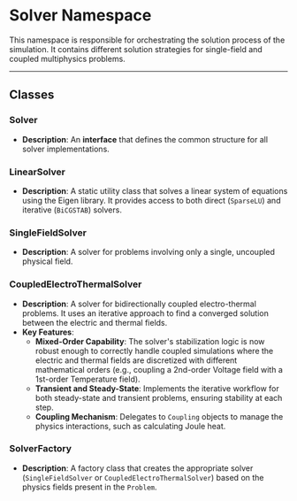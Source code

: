 # **Solver Namespace**

This namespace is responsible for orchestrating the solution process of the simulation. It contains different solution strategies for single-field and coupled multiphysics problems.

---
## **Classes**

### **Solver**
* **Description**: An **interface** that defines the common structure for all solver implementations.

### **LinearSolver**
* **Description**: A static utility class that solves a linear system of equations using the Eigen library. It provides access to both direct (`SparseLU`) and iterative (`BiCGSTAB`) solvers.

### **SingleFieldSolver**
* **Description**: A solver for problems involving only a single, uncoupled physical field.

### **CoupledElectroThermalSolver**
* **Description**: A solver for bidirectionally coupled electro-thermal problems. It uses an iterative approach to find a converged solution between the electric and thermal fields.
* **Key Features**:
  * **Mixed-Order Capability**: The solver's stabilization logic is now robust enough to correctly handle coupled simulations where the electric and thermal fields are discretized with different mathematical orders (e.g., coupling a 2nd-order Voltage field with a 1st-order Temperature field).
  * **Transient and Steady-State**: Implements the iterative workflow for both steady-state and transient problems, ensuring stability at each step.
  * **Coupling Mechanism**: Delegates to `Coupling` objects to manage the physics interactions, such as calculating Joule heat.

### **SolverFactory**
* **Description**: A factory class that creates the appropriate solver (`SingleFieldSolver` or `CoupledElectroThermalSolver`) based on the physics fields present in the `Problem`.
